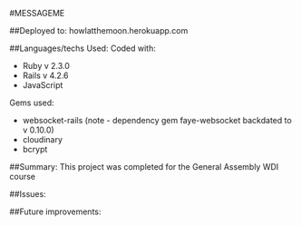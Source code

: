 #MESSAGEME

##Deployed to:
howlatthemoon.herokuapp.com

##Languages/techs Used:
Coded with:
* Ruby v 2.3.0
* Rails v 4.2.6
* JavaScript

Gems used:
* websocket-rails (note - dependency gem faye-websocket backdated to v 0.10.0)
* cloudinary
* bcrypt

##Summary:
This project was completed for the General Assembly WDI course 

##Issues:


##Future improvements:
